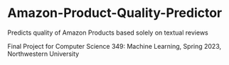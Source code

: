 # Amazon-Product-Quality-Predictor
Predicts quality of Amazon Products based solely on textual reviews

Final Project for Computer Science 349: Machine Learning, Spring 2023, Northwestern University
